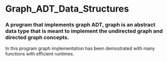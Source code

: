 # Graph_ADT_Data_Structures
### A program that implements graph ADT,  graph is an abstract data type that is meant to implement the undirected graph and directed graph concepts.

In this program graph implementation has been demostrated with many functions with efficient runtimes.
